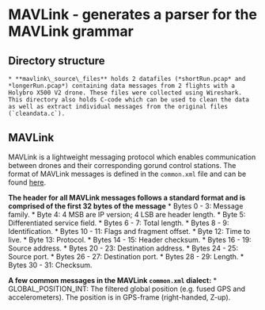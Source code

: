# MAVLink - generates a parser for the MAVLink grammar

## Directory structure
	* **mavlink\_source\_files** holds 2 datafiles (*shortRun.pcap* and *longerRun.pcap*) containing data messages from 2 flights with a Holybro X500 V2 drone. These files were collected using Wireshark. This directory also holds C-code which can be used to clean the data as well as extract individual messages from the original files (`cleandata.c`).
	
## MAVLink
MAVLink is a lightweight messaging protocol which enables communication between drones and their corresponding gorund control stations.
The format of MAVLink messages is defined in the `common.xml` file and can be found [here](https://mavlink.io/en/messages/common.html).

**The header for all MAVLink messages follows a standard format and is comprised of the first 32 bytes of the message**
	* Bytes 0 - 3: Message family.
	* Byte 4: 4 MSB are IP version; 4 LSB are header length.
	* Byte 5: Differentiated service field.
	* Bytes 6 - 7: Total length.
	* Bytes 8 - 9: Identification.
	* Bytes 10 - 11: Flags and fragment offset.
	* Byte 12: Time to live.
	* Byte 13: Protocol.
	* Bytes 14 - 15: Header checksum.
	* Bytes 16 - 19: Source address.
	* Bytes 20 - 23: Destination address.
	* Bytes 24 - 25: Source port.
	* Bytes 26 - 27: Destination port.
	* Bytes 28 - 29: Length.
	* Bytes 30 - 31: Checksum.

**A few common messages in the MAVLink `common.xml` dialect:**
	* GLOBAL\_POSITION\_INT:
	The filtered global position (e.g. fused GPS and accelerometers). The position is in GPS-frame (right-handed, Z-up).
	

